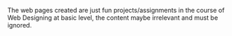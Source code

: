 The web pages created are just fun projects/assignments in the course of Web Designing at basic level, the content maybe irrelevant and must be ignored.
